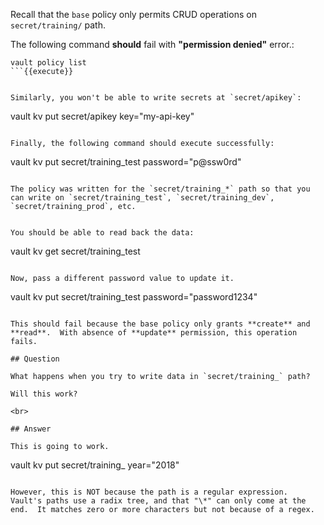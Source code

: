 Recall that the `base` policy only permits CRUD operations on `secret/training/` path.  

The following command **should** fail with **"permission denied"** error.:

```
vault policy list
```{{execute}}


Similarly, you won't be able to write secrets at `secret/apikey`:

```
vault kv put secret/apikey key="my-api-key"
```{{execute}}

Finally, the following command should execute successfully:

```
vault kv put secret/training_test password="p@ssw0rd"
```{{execute}}

The policy was written for the `secret/training_*` path so that you can write on `secret/training_test`, `secret/training_dev`, `secret/training_prod`, etc.


You should be able to read back the data:

```
vault kv get secret/training_test
```{{execute}}

Now, pass a different password value to update it.

```
vault kv put secret/training_test password="password1234"
```{{execute}}

This should fail because the base policy only grants **create** and **read**.  With absence of **update** permission, this operation fails.

## Question

What happens when you try to write data in `secret/training_` path?

Will this work?
￼
<br>

## Answer

This is going to work.

```
vault kv put secret/training_ year="2018"
```{{execute}}

However, this is NOT because the path is a regular expression.  Vault's paths use a radix tree, and that "\*" can only come at the end.  It matches zero or more characters but not because of a regex.
